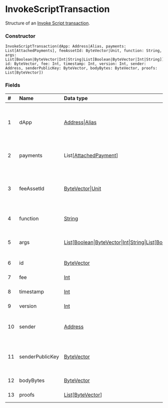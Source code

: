# InvokeScriptTransaction

Structure of an [Invoke Script transaction](/en/blockchain/transaction-type/invoke-script-transaction).

### Constructor

```ride
InvokeScriptTransaction(dApp: Address|Alias, payments: List[AttachedPayments], feeAssetId: ByteVector|Unit, function: String, args: List[Boolean|ByteVector|Int|String|List[Boolean|ByteVector|Int|String]], id: ByteVector, fee: Int, timestamp: Int, version: Int, sender: Address, senderPublicKey: ByteVector, bodyBytes: ByteVector, proofs: List[ByteVector])
```

### Fields

| # | Name | Data type | Description |
| :--- | :--- | :--- | :--- |
| 1 | dApp | [Address](/en/ride/structures/common-structures/address)&#124;[Alias](/en/ride/structures/common-structures/alias) | [Address](/en/blockchain/account/address) or [alias](/en/blockchain/account/alias) of the [account](/en/blockchain/account/) which is calling a function |
| 2 | payments | List[[AttachedPayment](/en/ride/structures/common-structures/attached-payment)] | Payments attached to the transaction |
| 3 | feeAssetId | [ByteVector](/en/ride/data-types/byte-vector)&#124;[Unit](/en/ride/data-types/unit) | [Token](/en/blockchain/token/) to pay the commission. Currently, it can be only in [WAVES](/en/blockchain/token/waves) |
| 4 | function | [String](/en/ride/data-types/string) | Name of the [callable function](/en/ride/functions/callable-function) |
| 5 | args | [List](/en/ride/data-types/list)[[Boolean](/en/ride/data-types/boolean)&#124;[ByteVector](/en/ride/data-types/byte-vector)&#124;[Int](/en/ride/data-types/int)&#124;[String](/en/ride/data-types/string)&#124;[List](/en/ride/data-types/list)[[Boolean](/en/ride/data-types/boolean)&#124;[ByteVector](/en/ride/data-types/byte-vector)&#124;[Int](/en/ride/data-types/int)&#124;[String](/en/ride/data-types/string)]] | Parameters of the callable function |
| 6 | id | [ByteVector](/en/ride/data-types/byte-vector) | Transaction ID |
| 7 | fee | [Int](/en/ride/data-types/int) | [Transaction fee](/en/blockchain/transaction/transaction-fee) |
| 8 | timestamp | [Int](/en/ride/data-types/int) | Transaction timestamp |
| 9 | version | [Int](/en/ride/data-types/int) | Transaction version |
| 10 | sender | [Address](/en/ride/structures/common-structures/address) | [Address](/en/blockchain/account/address) of the transaction sender |
| 11 | senderPublicKey | [ByteVector](/en/ride/data-types/byte-vector) | Account public key of the transaction sender |
| 12 | bodyBytes | [ByteVector](/en/ride/data-types/byte-vector) | [Transaction body bytes](/en/blockchain/glossary#t) |
| 13 | proofs | [List](/en/ride/data-types/list)[[ByteVector](/en/ride/data-types/byte-vector)] | Array of [proofs](/en/blockchain/transaction/transaction-proof) |
